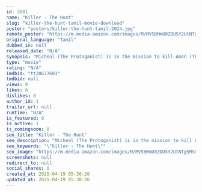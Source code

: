 ```yaml
---
id: 3681
name: "Killer - The Hunt"
slug: "killer-the-hunt-tamil-movie-download"
poster: "posters/killer-the-hunt-tamil-2024.jpg"
remote_poster: "https://m.media-amazon.com/images/M/MV5BMmU0ZDU5Y2UtNTg5MS00NDQ2LTk1NzUtMDI3MWYxYTBlNTAxXkEyXkFqcGdeQXVyMTY5MzM1NDc1._V1_SX300.jpg"
original_language: "Tamil"
dubbed_in: null
released_date: "N/A"
synopsis: "Micheal (The Protoganist) is in the mission to kill Amon (The Antogonist)"
type: "movie"
rating: "N/A"
imdbid: "tt28677683"
tmdbid: null
views: 0
likes: 0
dislikes: 0
author_id: 1
trailer_url: null
runtime: "N/A"
is_featured: 0
is_active: 1
is_comingsoon: 0
seo_title: "Killer - The Hunt"
seo_description: "Micheal (The Protoganist) is in the mission to kill Amon (The Antogonist)"
seo_keywords: "\"Killer - The Hunt\""
seo_image: "https://m.media-amazon.com/images/M/MV5BMmU0ZDU5Y2UtNTg5MS00NDQ2LTk1NzUtMDI3MWYxYTBlNTAxXkEyXkFqcGdeQXVyMTY5MzM1NDc1._V1_SX300.jpg"
screenshots: null
redirect_to: null
social_shares: 0
created_at: 2025-04-19 05:38:26
updated_at: 2025-04-19 05:38:26
---
```


